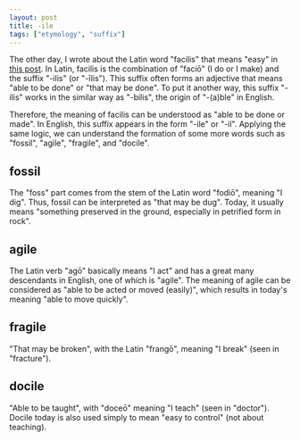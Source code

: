 ```yaml
---
layout: post
title: -ile
tags: ["etymology", "suffix"]
---
```


The other day, I wrote about the Latin word "facilis" that means "easy" in [this post](https://koki-yamaguchi.github.io/2021/12/02/facilis.html).
In Latin, facilis is the combination of "faciō" (I do or I make) and the suffix "-ilis" (or "-īlis").
This suffix often forms an adjective that means "able to be done" or "that may be done".
To put it another way, this suffix "-ilis" works in the similar way as "-bilis", the origin of "-(a)ble" in English.

Therefore, the meaning of facilis can be understood as "able to be done or made".
In English, this suffix appears in the form "-ile" or "-il".
Applying the same logic, we can understand the formation of some more words such as "fossil", "agile", "fragile", and "docile".

## fossil
The "foss" part comes from the stem of the Latin word "fodiō", meaning "I dig".
Thus, fossil can be interpreted as "that may be dug".
Today, it usually means "something preserved in the ground, especially in petrified form in rock".

## agile
The Latin verb "agō" basically means "I act" and has a great many descendants in English, one of which is "agile".
The meaning of agile can be considered as "able to be acted or moved (easily)", which results in today's meaning "able to move quickly".

## fragile
"That may be broken", with the Latin "frangō", meaning "I break" (seen in "fracture").

## docile
"Able to be taught", with "doceō" meaning "I teach" (seen in "doctor").
Docile today is also used simply to mean "easy to control" (not about teaching).

